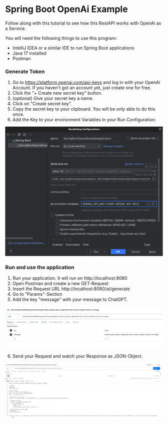 # Spring Boot OpenAi Example

Follow along with this tutorial to see how this RestAPI works
with OpenAi as a Service.

You will need the following things to use this program:

- IntelliJ IDEA or a similar IDE to run Spring Boot applications
- Java 17 installed
- Postman

### Generate Token

1. Go to https://platform.openai.com/api-keys and log in with your OpenAi Account. If you
haven't got an account yet, just create one for free.
2. Click the "+ Create new secret key" button.
3. (optional) Give your secret key a name.
3. Click on "Create secret key".
4. Copy the secret key to your clipboard. You will be only able to do this once.
5. Add the Key to your environment Variables in your Run Configuration:


![image](./readme_sources/environment_variables.png)

### Run and use the application

1. Run your application. It will run on http://localhost:8080
2. Open Postman and create a new GET-Request
3. Insert the Request URL http://localhost:8080/ai/generate
4. Go to "Params"-Section
5. Add the key "message" with your message to ChatGPT.

![image](./readme_sources/postman_request.png)

6. Send your Request and watch your Response as JSON-Object.

![image](./readme_sources/postman_response.png)